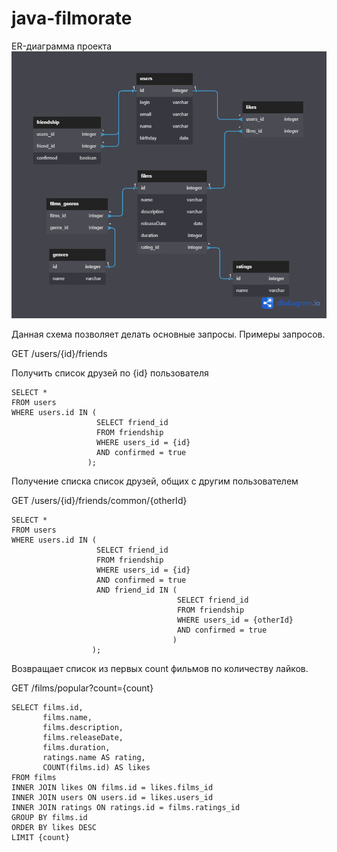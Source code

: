 # java-filmorate
ER-диаграмма проекта
![](\er_diagram\erd.png)

Данная схема позволяет делать основные запросы. Примеры запросов.

GET /users/{id}/friends

Получить список друзей по {id} пользователя
```
SELECT *
FROM users
WHERE users.id IN (
                   SELECT friend_id
                   FROM friendship
                   WHERE users_id = {id}
                   AND confirmed = true
                 );
```

Получение списка список друзей, общих с другим пользователем

GET /users/{id}/friends/common/{otherId} 

```
SELECT *
FROM users
WHERE users.id IN (
                   SELECT friend_id 
                   FROM friendship 
                   WHERE users_id = {id}
                   AND confirmed = true 
                   AND friend_id IN (
                                     SELECT friend_id 
                                     FROM friendship 
                                     WHERE users_id = {otherId}
                                     AND confirmed = true 
                                    )
                  );
```

Возвращает список из первых count фильмов по количеству лайков.

GET /films/popular?count={count}

```
SELECT films.id,
       films.name,
       films.description,
       films.releaseDate,
       films.duration,
       ratings.name AS rating,
       COUNT(films.id) AS likes
FROM films
INNER JOIN likes ON films.id = likes.films_id
INNER JOIN users ON users.id = likes.users_id
INNER JOIN ratings ON ratings.id = films.ratings_id
GROUP BY films.id
ORDER BY likes DESC
LIMIT {count}
```